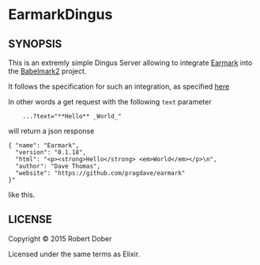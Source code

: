 # EarmarkDingus

## SYNOPSIS

This is an extremly simple Dingus Server allowing to integrate 
[Earmark](https://github.com/pragdave/earmark)  into the [Babelmark2](http://johnmacfarlane.net/babelmark2/) project.


It follows the specification for such an integration, as specified [here](https://pairlist6.pair.net/pipermail/markdown-discuss/2012-October/002690.html)

In other words a get request with the following `text` parameter

```
    ...?text="**Hello** _World_"
```

will return a json response 

```
{ "name": "Earmark",
  "version": "0.1.18",
  "html": "<p><strong>Hello</strong> <em>World</em></p>\n",
  "author": "Dave Thomas",
  "website": "https://github.com/pragdave/earmark"
}"
```

like this.

## LICENSE

Copyright © 2015 Robert Dober

Licensed under the same terms as Elixir.
